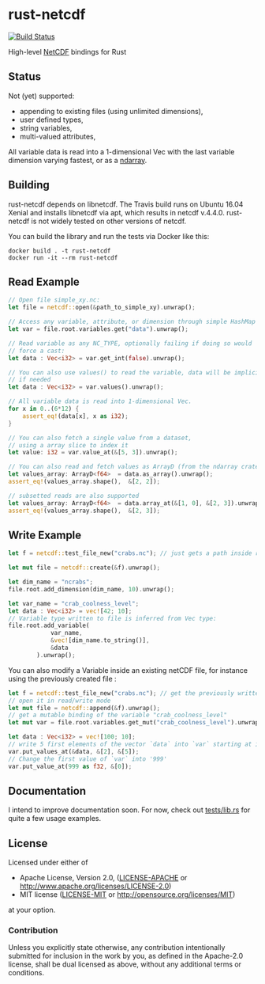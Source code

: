 # rust-netcdf

[![Build Status](https://travis-ci.org/mhiley/rust-netcdf.svg?branch=master)](https://travis-ci.org/mhiley/rust-netcdf)

High-level [NetCDF](http://www.unidata.ucar.edu/software/netcdf/) bindings for Rust

## Status

Not (yet) supported:

* appending to existing files (using unlimited dimensions),
* user defined types,
* string variables,
* multi-valued attributes,

All variable data is read into a 1-dimensional Vec with the last variable dimension varying fastest,
or as a [ndarray](https://github.com/bluss/rust-ndarray).

## Building

rust-netcdf depends on libnetcdf. The Travis build runs on Ubuntu 16.04 Xenial and installs libnetcdf via apt, which results in netcdf v.4.4.0. rust-netcdf is not widely tested on other versions of netcdf.

You can build the library and run the tests via Docker like this:

```
docker build . -t rust-netcdf
docker run -it --rm rust-netcdf
```

## Read Example

```Rust
// Open file simple_xy.nc:
let file = netcdf::open(&path_to_simple_xy).unwrap();

// Access any variable, attribute, or dimension through simple HashMap's:
let var = file.root.variables.get("data").unwrap();

// Read variable as any NC_TYPE, optionally failing if doing so would
// force a cast:
let data : Vec<i32> = var.get_int(false).unwrap();

// You can also use values() to read the variable, data will be implicitly casted
// if needed
let data : Vec<i32> = var.values().unwrap();

// All variable data is read into 1-dimensional Vec.
for x in 0..(6*12) {
    assert_eq!(data[x], x as i32);
}

// You can also fetch a single value from a dataset,
// using a array slice to index it
let value: i32 = var.value_at(&[5, 3]).unwrap();

// You can also read and fetch values as ArrayD (from the ndarray crate)
let values_array: ArrayD<f64>  = data.as_array().unwrap();
assert_eq!(values_array.shape(),  &[2, 2]);

// subsetted reads are also supported
let values_array: ArrayD<f64>  = data.array_at(&[1, 0], &[2, 3]).unwrap();
assert_eq!(values_array.shape(),  &[2, 3]);

```

## Write Example

```Rust
let f = netcdf::test_file_new("crabs.nc"); // just gets a path inside repo

let mut file = netcdf::create(&f).unwrap();

let dim_name = "ncrabs";
file.root.add_dimension(dim_name, 10).unwrap();

let var_name = "crab_coolness_level";
let data : Vec<i32> = vec![42; 10];
// Variable type written to file is inferred from Vec type:
file.root.add_variable(
            var_name, 
            &vec![dim_name.to_string()],
            &data
        ).unwrap();
```


You can also modify a Variable inside an existing netCDF file, for instance using the previously 
created file :

```Rust
let f = netcdf::test_file_new("crabs.nc"); // get the previously written netCDF file path
// open it in read/write mode
let mut file = netcdf::append(&f).unwrap();
// get a mutable binding of the variable "crab_coolness_level"
let mut var = file.root.variables.get_mut("crab_coolness_level").unwrap();

let data : Vec<i32> = vec![100; 10];
// write 5 first elements of the vector `data` into `var` starting at index 2;
var.put_values_at(&data, &[2], &[5]);
// Change the first value of `var` into '999'
var.put_value_at(999 as f32, &[0]);
```

## Documentation

I intend to improve documentation soon. For now, check out [tests/lib.rs](https://github.com/mhiley/rust-netcdf/blob/master/tests/lib.rs) for quite a few usage examples.

## License

Licensed under either of

 * Apache License, Version 2.0, ([LICENSE-APACHE](LICENSE-APACHE) or http://www.apache.org/licenses/LICENSE-2.0)
 * MIT license ([LICENSE-MIT](LICENSE-MIT) or http://opensource.org/licenses/MIT)

at your option.

### Contribution

Unless you explicitly state otherwise, any contribution intentionally submitted
for inclusion in the work by you, as defined in the Apache-2.0 license, shall be dual licensed as above, without any
additional terms or conditions.
